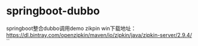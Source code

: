# springboot-dubbo
springboot整合dubbo调用demo
zikpin win下载地址：https://dl.bintray.com/openzipkin/maven/io/zipkin/java/zipkin-server/2.9.4/
``